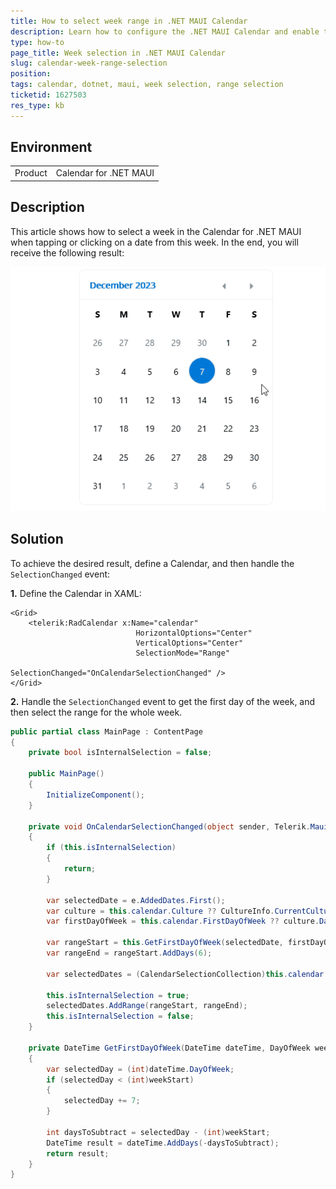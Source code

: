 ```yaml
---
title: How to select week range in .NET MAUI Calendar
description: Learn how to configure the .NET MAUI Calendar and enable the user to select a week from the Calendar when tapping on a day.
type: how-to
page_title: Week selection in .NET MAUI Calendar
slug: calendar-week-range-selection
position: 
tags: calendar, dotnet, maui, week selection, range selection
ticketid: 1627503
res_type: kb
---
```


## Environment
<table>
    <tbody>
        <tr>
            <td>Product</td>
            <td>Calendar for .NET MAUI</td>
        </tr>
    </tbody>
</table>


## Description

This article shows how to select a week in the Calendar for .NET MAUI when tapping or clicking on a date from this week. In the end, you will receive the following result:

![.NET MAUI Calendar Week Selection](images/calendar-week-range-selection.gif)

## Solution

To achieve the desired result, define a Calendar, and then handle the `SelectionChanged` event:

**1.** Define the Calendar in XAML:

```XAML
<Grid>
    <telerik:RadCalendar x:Name="calendar"
                            HorizontalOptions="Center" 
                            VerticalOptions="Center"
                            SelectionMode="Range"
                            SelectionChanged="OnCalendarSelectionChanged" />
</Grid>
```

**2.** Handle the `SelectionChanged` event to get the first day of the week, and then select the range for the whole week.

```C#
public partial class MainPage : ContentPage
{
    private bool isInternalSelection = false;

    public MainPage()
    {
        InitializeComponent();
    }

    private void OnCalendarSelectionChanged(object sender, Telerik.Maui.Controls.Calendar.CalendarSelectionChangedEventArgs e)
    {
        if (this.isInternalSelection)
        {
            return;
        }

        var selectedDate = e.AddedDates.First();
        var culture = this.calendar.Culture ?? CultureInfo.CurrentCulture;
        var firstDayOfWeek = this.calendar.FirstDayOfWeek ?? culture.DateTimeFormat.FirstDayOfWeek;

        var rangeStart = this.GetFirstDayOfWeek(selectedDate, firstDayOfWeek);
        var rangeEnd = rangeStart.AddDays(6);

        var selectedDates = (CalendarSelectionCollection)this.calendar.SelectedDates;

        this.isInternalSelection = true;
        selectedDates.AddRange(rangeStart, rangeEnd);
        this.isInternalSelection = false;
    }

    private DateTime GetFirstDayOfWeek(DateTime dateTime, DayOfWeek weekStart)
    {
        var selectedDay = (int)dateTime.DayOfWeek;
        if (selectedDay < (int)weekStart)
        {
            selectedDay += 7;
        }

        int daysToSubtract = selectedDay - (int)weekStart;
        DateTime result = dateTime.AddDays(-daysToSubtract);
        return result;
    }
}
```